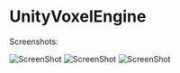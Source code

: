 # UnityVoxelEngine

Screenshots:

![ScreenShot](https://github.com/yxyx136/UnityVoxelEngine/raw/master/screenshot1.png)
![ScreenShot](https://github.com/yxyx136/UnityVoxelEngine/raw/master/screenshot2.png)
![ScreenShot](https://github.com/yxyx136/UnityVoxelEngine/raw/master/screenshot3.png)
